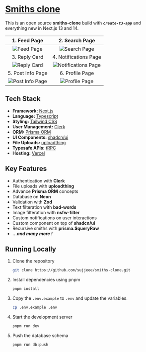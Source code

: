 # [Smiths clone](https://smiths.codebustar.com)

This is an open source **smiths-clone** build with ***`create-t3-app`*** and  everything new in Next.js 13 and 14.

|1. Feed Page |2. Search Page |
|:---:|:---:|
| ![Feed Page](./public/screenshots/feed-page.png) | ![Search Page](./public/screenshots/search-page.png)|
| 3. Reply Card | 4. Notifications Page | 
| ![Reply Card](./public/screenshots/reply-card.png) | ![Notifications Page](./public/screenshots/notification-page.png)|
| 5. Post Info Page | 6. Profile Page |
| ![Post Info Page](./public/screenshots/post-info-page.png) | ![Profile Page](./public/screenshots/profile-page.png)|


## Tech Stack

- **Framework:** [Next.js](https://nextjs.org)
- **Language:** [Typescript](https://www.typescriptlang.org/docs/)
- **Styling:** [Tailwind CSS](https://tailwindcss.com)
- **User Management:** [Clerk](https://clerk.com)
- **ORM:** [Prisma ORM](https://www.prisma.io/)
- **UI Components:** [shadcn/ui](https://ui.shadcn.com)
- **File Uploads:** [uploadthing](https://uploadthing.com)
- **Typesafe APIs:** [tRPC](https://trpc.io)
- **Hosting:** [Vercel](https://vercel.com/)

## Key Features

- Authentication with **Clerk**
- File uploads with **uploadthing**
- Advance **Prisma ORM** concepts
- Database on **Neon**
- Validation with **Zod**
- Text filteration with **bad-words**
- Image filteration with **nsfw-filter**
- Custom notifications on user interactions
- Custom component on top of  **shadcn/ui**
- Recursive smiths with **prisma.$queryRaw**
- ***...and many more !***

## Running Locally

1. Clone the repository

   ```bash
   git clone https://github.com/sujjeee/smiths-clone.git
   ```

2. Install dependencies using pnpm

   ```bash
   pnpm install
   ```

3. Copy the `.env.example` to `.env` and update the variables.

   ```bash
   cp .env.example .env
   ```

4. Start the development server

   ```bash
   pnpm run dev
   ```

5. Push the database schema

   ```bash
   pnpm run db:push
   ```
